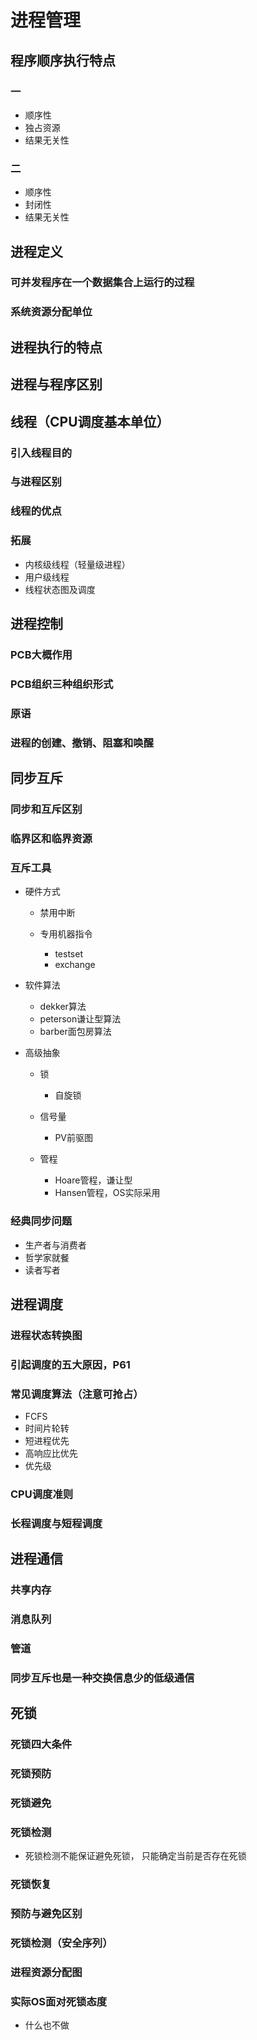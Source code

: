 # 进程管理

## 程序顺序执行特点

### 一

- 顺序性
- 独占资源
- 结果无关性

### 二

- 顺序性
- 封闭性
- 结果无关性

## 进程定义

### 可并发程序在一个数据集合上运行的过程

### 系统资源分配单位

## 进程执行的特点

## 进程与程序区别

## 线程（CPU调度基本单位）

### 引入线程目的

### 与进程区别

### 线程的优点

### 拓展

- 内核级线程（轻量级进程）
- 用户级线程
- 线程状态图及调度

## 进程控制

### PCB大概作用

### PCB组织三种组织形式

### 原语

### 进程的创建、撤销、阻塞和唤醒

## 同步互斥

### 同步和互斥区别

### 临界区和临界资源

### 互斥工具

- 硬件方式

	- 禁用中断
	- 专用机器指令

		- testset
		- exchange

- 软件算法

	- dekker算法
	- peterson谦让型算法
	- barber面包房算法

- 高级抽象

	- 锁

		- 自旋锁

	- 信号量

		- PV前驱图

	- 管程

		- Hoare管程，谦让型
		- Hansen管程，OS实际采用

### 经典同步问题

- 生产者与消费者
- 哲学家就餐
- 读者写者

## 进程调度

### 进程状态转换图

### 引起调度的五大原因，P61

### 常见调度算法（注意可抢占）

- FCFS
- 时间片轮转
- 短进程优先
- 高响应比优先
- 优先级

### CPU调度准则

### 长程调度与短程调度

## 进程通信

### 共享内存

### 消息队列

### 管道

### 同步互斥也是一种交换信息少的低级通信

## 死锁

### 死锁四大条件

### 死锁预防

### 死锁避免

### 死锁检测

- 死锁检测不能保证避免死锁，
只能确定当前是否存在死锁


### 死锁恢复

### 预防与避免区别

### 死锁检测（安全序列）

### 进程资源分配图

### 实际OS面对死锁态度

- 什么也不做

